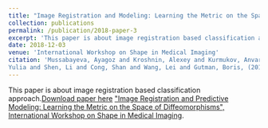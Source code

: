```yaml
---
title: "Image Registration and Modeling: Learning the Metric on the Space of Diffeomorphisms"
collection: publications
permalink: /publication/2018-paper-3
excerpt: 'This paper is about image registration based classification approach.'
date: 2018-12-03
venue: 'International Workshop on Shape in Medical Imaging'
citation: 'Mussabayeva, Ayagoz and Kroshnin, Alexey and Kurmukov, Anvar and Denisova, 
Yulia and Shen, Li and Cong, Shan and Wang, Lei and Gutman, Boris, (2018).'
---
```


This paper is about image registration based classification approach.[Download paper here](http://ayagoz.github.io/files/paper3.pdf)
["Image Registration and Predictive Modeling: Learning the Metric on the Space of Diffeomorphisms", International Workshop on Shape in Medical Imaging](https://www.springer.com/gp/book/9783030047467).

